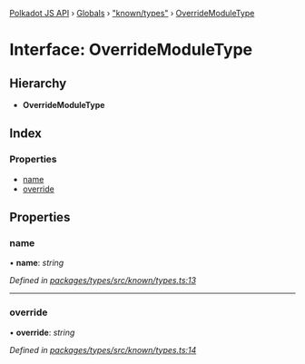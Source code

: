 [Polkadot JS API](../README.md) › [Globals](../globals.md) › ["known/types"](../modules/_known_types_.md) › [OverrideModuleType](_known_types_.overridemoduletype.md)

# Interface: OverrideModuleType

## Hierarchy

* **OverrideModuleType**

## Index

### Properties

* [name](_known_types_.overridemoduletype.md#name)
* [override](_known_types_.overridemoduletype.md#override)

## Properties

###  name

• **name**: *string*

*Defined in [packages/types/src/known/types.ts:13](https://github.com/polkadot-js/api/blob/c1c537a3b5/packages/types/src/known/types.ts#L13)*

___

###  override

• **override**: *string*

*Defined in [packages/types/src/known/types.ts:14](https://github.com/polkadot-js/api/blob/c1c537a3b5/packages/types/src/known/types.ts#L14)*
